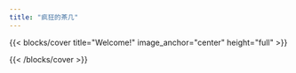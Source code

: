 ```yaml
---
title: "疯狂的茶几"
---
```


{{< blocks/cover title="Welcome!" image_anchor="center" height="full" >}}

{{< /blocks/cover >}}